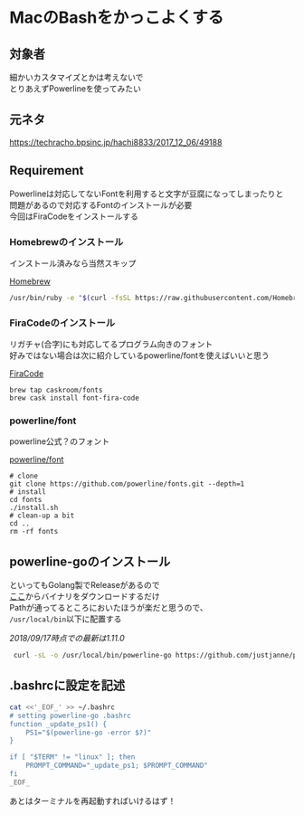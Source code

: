 # MacのBashをかっこよくする

## 対象者

細かいカスタマイズとかは考えないで  
とりあえずPowerlineを使ってみたい

## 元ネタ

https://techracho.bpsinc.jp/hachi8833/2017_12_06/49188

## Requirement

Powerlineは対応してないFontを利用すると文字が豆腐になってしまったりと   
問題があるので対応するFontのインストールが必要  
今回はFiraCodeをインストールする  

### Homebrewのインストール

インストール済みなら当然スキップ

[Homebrew](https://brew.sh/index_ja)

```bash
/usr/bin/ruby -e "$(curl -fsSL https://raw.githubusercontent.com/Homebrew/install/master/install)"
```

### FiraCodeのインストール

リガチャ(合字)にも対応してるプログラム向きのフォント  
好みではない場合は次に紹介しているpowerline/fontを使えばいいと思う

[FiraCode](https://github.com/tonsky/FiraCode/wiki)

```
brew tap caskroom/fonts
brew cask install font-fira-code
```

### powerline/font

powerline公式？のフォント

[powerline/font](https://github.com/powerline/fonts)

```
# clone
git clone https://github.com/powerline/fonts.git --depth=1
# install
cd fonts
./install.sh
# clean-up a bit
cd ..
rm -rf fonts
```

## powerline-goのインストール

といってもGolang製でReleaseがあるので  
[ここ](https://github.com/justjanne/powerline-go/releases)からバイナリをダウンロードするだけ  
Pathが通ってるところにおいたほうが楽だと思うので、  
`/usr/local/bin`以下に配置する


*2018/09/17時点での最新は1.11.0*

```bash
 curl -sL -o /usr/local/bin/powerline-go https://github.com/justjanne/powerline-go/releases/download/v1.11.0/powerline-go-darwin-amd64
```

## .bashrcに設定を記述

```bash
cat <<'_EOF_' >> ~/.bashrc
# setting powerline-go .bashrc
function _update_ps1() {
    PS1="$(powerline-go -error $?)"
}

if [ "$TERM" != "linux" ]; then
    PROMPT_COMMAND="_update_ps1; $PROMPT_COMMAND"
fi
_EOF_
```

あとはターミナルを再起動すればいけるはず！

